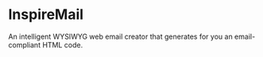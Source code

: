 # InspireMail

An intelligent WYSIWYG web email creator that generates for you an email-compliant HTML code.
